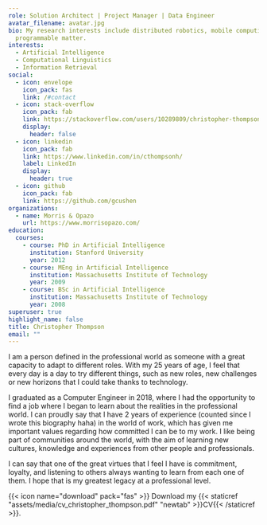 ```yaml
---
role: Solution Architect | Project Manager | Data Engineer
avatar_filename: avatar.jpg
bio: My research interests include distributed robotics, mobile computing and
  programmable matter.
interests:
  - Artificial Intelligence
  - Computational Linguistics
  - Information Retrieval
social:
  - icon: envelope
    icon_pack: fas
    link: /#contact
  - icon: stack-overflow
    icon_pack: fab
    link: https://stackoverflow.com/users/10289809/christopher-thompson
    display:
      header: false
  - icon: linkedin
    icon_pack: fab
    link: https://www.linkedin.com/in/cthompsonh/
    label: LinkedIn
    display:
      header: true
  - icon: github
    icon_pack: fab
    link: https://github.com/gcushen
organizations:
  - name: Morris & Opazo
    url: https://www.morrisopazo.com/
education:
  courses:
    - course: PhD in Artificial Intelligence
      institution: Stanford University
      year: 2012
    - course: MEng in Artificial Intelligence
      institution: Massachusetts Institute of Technology
      year: 2009
    - course: BSc in Artificial Intelligence
      institution: Massachusetts Institute of Technology
      year: 2008
superuser: true
highlight_name: false
title: Christopher Thompson
email: ""
---
```

I am a person defined in the professional world as someone with a great capacity to adapt to different roles. With my 25 years of age, I feel that every day is a day to try different things, such as new roles, new challenges or new horizons that I could take thanks to technology.

I graduated as a Computer Engineer in 2018, where I had the opportunity to find a job where I began to learn about the realities in the professional world.
I can proudly say that I have 2 years of experience (counted since I wrote this biography haha) in the world of work, which has given me important values ​​regarding how committed I can be to my work. I like being part of communities around the world, with the aim of learning new cultures, knowledge and experiences from other people and professionals.

I can say that one of the great virtues that I feel I have is commitment, loyalty, and listening to others always wanting to learn from each one of them. I hope that is my greatest legacy at a professional level.

{{< icon name="download" pack="fas" >}} Download my {{< staticref "assets/media/cv_christopher_thompson.pdf" "newtab" >}}CV{{< /staticref >}}.